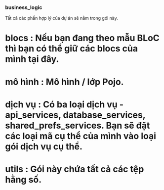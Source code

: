 ### business_logic
Tất cả các phần hợp lý của dự án sẽ nằm trong gói này.

# blocs : Nếu bạn đang theo mẫu BLoC thì bạn có thể giữ các blocs của mình tại đây.
# mô hình : Mô hình / lớp Pojo.
# dịch vụ : Có ba loại dịch vụ - api_services, database_services, shared_prefs_services. Bạn sẽ đặt các loại mã cụ thể của mình vào loại gói dịch vụ cụ thể.
# utils : Gói này chứa tất cả các tệp hằng số.